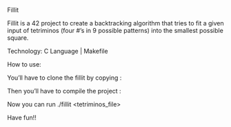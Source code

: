 Fillit
 
Fillit is a 42 project to create a backtracking algorithm that tries to fit a given input of tetriminos (four #’s in 9 possible patterns) into the smallest possible square.

Technology: C Language | Makefile

How to use:

You’ll have to clone the fillit by copying :

Then you’ll have to compile the project :

Now you can run ./fillit <tetriminos_file>

Have fun!!

